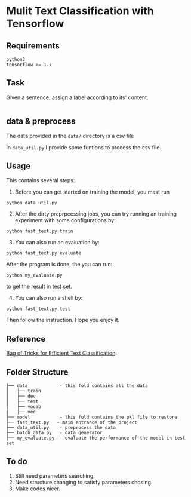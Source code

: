 # Mulit Text Classification with Tensorflow

## Requirements
```
python3
tensorflow >= 1.7
```
## Task
Given a sentence, assign a label according to its' content.
```

```

## data & preprocess
The data provided in the `data/` directory is a csv file

In `data_util.py` I provide some funtions to process the csv file.

## Usage
This contains several steps:
1. Before you can get started on training the model, you mast run
```
python data_util.py
```

2. After the dirty preprpcessing jobs, you can try running an training experiment with some configurations by:
```
python fast_text.py train
```

3. You can also run an evaluation by:
```
python fast_text.py evaluate
```
After the program is done, the you can run:
```
python my_evaluate.py
```
to get the result in test set.

4. You can also run a shell by:
```
python fast_text.py test
```
Then follow the instruction. Hope you enjoy it.

## Reference 
[Bag of Tricks for Efficient Text Classification](https://arxiv.org/pdf/1607.01759v2.pdf).

## Folder Structure
```
├── data            - this fold contains all the data
│   ├── train
│   ├── dev
│   ├── test
│   ├── vocab
|   ├── vec
├── model           - this fold contains the pkl file to restore
├── fast_text.py   - main entrance of the project
├── data_util.py    - preprocess the data
├── batch_data.py   - data generator
├── my_evaluate.py  - evaluate the performance of the model in test set   
```

## To do
1. Still need parameters searching.
2. Need structure changing to satisfy parameters chosing.
3. Make codes nicer.
